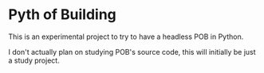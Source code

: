 # Pyth of Building

This is an experimental project to try to have a headless POB in Python.

I don't actually plan on studying POB's source code, this will initially be just a study project.
